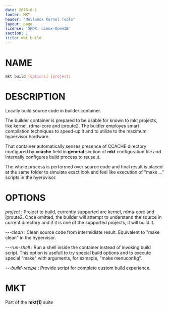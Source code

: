 ```yaml
---
date: 2018-6-1
footer: MKT
header: "Mellanox Kernel Tools"
layout: page
license: 'SPDX: Linux-OpenIB'
section: 1
title: mkt build
---
```


# NAME

```sh
mkt build [options] [project]
```

# DESCRIPTION

Locally build source code in builder container.

The builder container is prepared to be usable for known to mkt projects, like kernel,
rdma-core and iproute2. The buidler employes smart compilation techniques to speed-up it
and to utilize to the maximum hypervisor hardware.

That container automatically senses presence of CCACHE directory configured by **ccache**
field in **general** section of **mkt** configuration file and internally configures build
process to reuse it.

The whole process is performed over source code and final result is placed at the same folder
to simulate exact look and feel like execution of "make ..."  scripts in the hyerpvisor.

# OPTIONS
*project*
:	Project to build, currently supported are kernel, rdma-core and iproute2.
    Once omitted, the builder will attempt to understand the source in current
    directory and if it is one of the supported projects, it will build it.

*---clean*
:	Clean source code from intermidiate result. Equivalent to "make clean"
    in the hypervisor.

*---run-shell*
:	Run a shell inside the container instead of invoking build script.
    This option is usefull to try special build options and to execute
    special "make" with arguments, for exmaple, "make menuconfig".

*---build-recipe*
:	Provide script for complete custom build experience.

# MKT

Part of the **mkt(1)** suite
